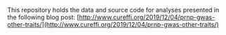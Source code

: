 This repository holds the data and source code for analyses presented in the following blog post: [http://www.cureffi.org/2019/12/04/prnp-gwas-other-traits/](http://www.cureffi.org/2019/12/04/prnp-gwas-other-traits/)

